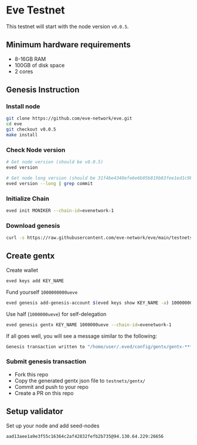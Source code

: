 # Eve Testnet

This testnet will start with the node version `v0.0.5`.

## Minimum hardware requirements

- 8-16GB RAM
- 100GB of disk space
- 2 cores

## Genesis Instruction

### Install node

```bash
git clone https://github.com/eve-network/eve.git
cd eve
git checkout v0.0.5
make install
```

### Check Node version

```bash
# Get node version (should be v0.0.5)
eved version

# Get node long version (should be 31f4be4340efe6e6b05b819b83fee1ed1c9b280b)
eved version --long | grep commit
```

### Initialize Chain

```bash
eved init MONIKER --chain-id=evenetwork-1
```

### Download genesis

```bash
curl -s https://raw.githubusercontent.com/eve-network/eve/main/testnets/genesis.json > ~/.eved/config/genesis.json
```

## Create gentx

Create wallet

```bash
eved keys add KEY_NAME
```

Fund yourself `1000000000ueve`

```bash
eved genesis add-genesis-account $(eved keys show KEY_NAME -a) 1000000000ueve
```

Use half (`1000000ueve`) for self-delegation

```bash
eved genesis gentx KEY_NAME 1000000ueve --chain-id=evenetwork-1
```

If all goes well, you will see a message similar to the following:

```bash
Genesis transaction written to "/home/user/.eved/config/gentx/gentx-******.json"
```

### Submit genesis transaction

- Fork this repo
- Copy the generated gentx json file to `testnets/gentx/`
- Commit and push to your repo
- Create a PR on this repo


## Setup validator
Set up your node and add seed-nodes

    aad13aee1a9e3f55c16364c2af42832fefb2b735@94.130.64.229:26656
